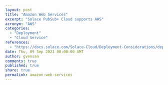 ```yaml
---
layout: post
title: "Amazon Web Services"
excerpt: "Solace PubSub+ Cloud supports AWS"
acronym: "AWS"
categories:
  - "Deployment"
  - "Cloud Service"
references:
  - "https://docs.solace.com/Solace-Cloud/Deployment-Considerations/deployment-architecture-aws.htm"
date: Thu, 09 Sep 2021 00:00:00 GMT
author: gvensan
comments: true
published: true
share: true
permalink: amazon-web-services
---
```

